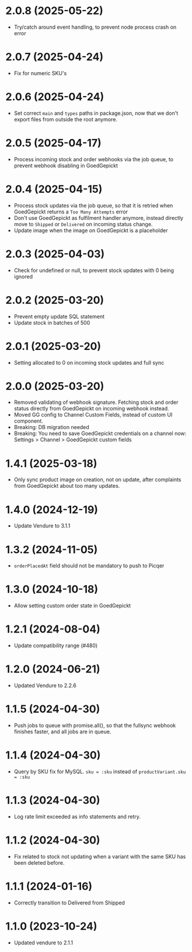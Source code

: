 # 2.0.8 (2025-05-22)

- Try/catch around event handling, to prevent node process crash on error

# 2.0.7 (2025-04-24)

- Fix for numeric SKU's

# 2.0.6 (2025-04-24)

- Set correct `main` and `types` paths in package.json, now that we don't export files from outside the root anymore.

# 2.0.5 (2025-04-17)

- Process incoming stock and order webhooks via the job queue, to prevent webhook disabling in GoedGepickt

# 2.0.4 (2025-04-15)

- Process stock updates via the job queue, so that it is retried when GoedGepickt returns a `Too Many Attempts` error
- Don't use GoedGepickt as fulfilment handler anymore, instead directly move to `Shipped` or `Delivered` on incoming status change.
- Update image when the image on GoedGepickt is a placeholder

# 2.0.3 (2025-04-03)

- Check for undefined or null, to prevent stock updates with 0 being ignored

# 2.0.2 (2025-03-20)

- Prevent empty update SQL statement
- Update stock in batches of 500

# 2.0.1 (2025-03-20)

- Setting allocated to 0 on incoming stock updates and full sync

# 2.0.0 (2025-03-20)

- Removed validating of webhook signature. Fetching stock and order status directly from GoedGepickt on incoming webhook instead.
- Moved GG config to Channel Custom Fields, instead of custom UI component.
- Breaking: DB migration needed
- Breaking: You need to save GoedGepickt credentials on a channel now: Settings > Channel > GoedGepickt custom fields

# 1.4.1 (2025-03-18)

- Only sync product image on creation, not on update, after complaints from GoedGepickt about too many updates.

# 1.4.0 (2024-12-19)

- Update Vendure to 3.1.1

# 1.3.2 (2024-11-05)

- `orderPlacedAt` field should not be mandatory to push to Picqer

# 1.3.0 (2024-10-18)

- Allow setting custom order state in GoedGepickt

# 1.2.1 (2024-08-04)

- Update compatibility range (#480)

# 1.2.0 (2024-06-21)

- Updated Vendure to 2.2.6

# 1.1.5 (2024-04-30)

- Push jobs to queue with promise.all(), so that the fullsync webhook finishes faster, and all jobs are in queue.

# 1.1.4 (2024-04-30)

- Query by SKU fix for MySQL. `sku = :sku` instead of `productVariant.sku = :sku`

# 1.1.3 (2024-04-30)

- Log rate limit exceeded as info statements and retry.

# 1.1.2 (2024-04-30)

- Fix related to stock not updating when a variant with the same SKU has been deleted before.

# 1.1.1 (2024-01-16)

- Correctly transition to Delivered from Shipped

# 1.1.0 (2023-10-24)

- Updated vendure to 2.1.1
